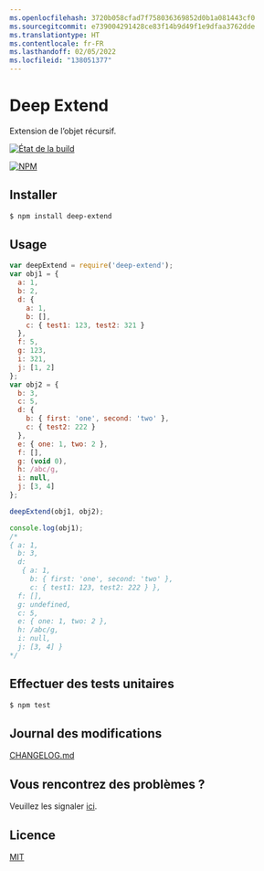 ```yaml
---
ms.openlocfilehash: 3720b058cfad7f758036369852d0b1a081443cf0
ms.sourcegitcommit: e739004291428ce83f14b9d49f1e9dfaa3762dde
ms.translationtype: HT
ms.contentlocale: fr-FR
ms.lasthandoff: 02/05/2022
ms.locfileid: "138051377"
---
```

<a name="deep-extend"></a>Deep Extend
===========

Extension de l’objet récursif.

[![État de la build](https://api.travis-ci.org/unclechu/node-deep-extend.svg?branch=master)](https://travis-ci.org/unclechu/node-deep-extend)

[![NPM](https://nodei.co/npm/deep-extend.png?downloads=true&downloadRank=true&stars=true)](https://nodei.co/npm/deep-extend/)

<a name="install"></a>Installer
-------

```bash
$ npm install deep-extend
```

<a name="usage"></a>Usage
-----

```javascript
var deepExtend = require('deep-extend');
var obj1 = {
  a: 1,
  b: 2,
  d: {
    a: 1,
    b: [],
    c: { test1: 123, test2: 321 }
  },
  f: 5,
  g: 123,
  i: 321,
  j: [1, 2]
};
var obj2 = {
  b: 3,
  c: 5,
  d: {
    b: { first: 'one', second: 'two' },
    c: { test2: 222 }
  },
  e: { one: 1, two: 2 },
  f: [],
  g: (void 0),
  h: /abc/g,
  i: null,
  j: [3, 4]
};

deepExtend(obj1, obj2);

console.log(obj1);
/*
{ a: 1,
  b: 3,
  d:
   { a: 1,
     b: { first: 'one', second: 'two' },
     c: { test1: 123, test2: 222 } },
  f: [],
  g: undefined,
  c: 5,
  e: { one: 1, two: 2 },
  h: /abc/g,
  i: null,
  j: [3, 4] }
*/
```

<a name="unit-testing"></a>Effectuer des tests unitaires
------------

```bash
$ npm test
```

<a name="changelog"></a>Journal des modifications
---------

[CHANGELOG.md](./CHANGELOG.md)

<a name="any-issues"></a>Vous rencontrez des problèmes ?
-----------

Veuillez les signaler [ici](https://github.com/unclechu/node-deep-extend/issues).

<a name="license"></a>Licence
-------

[MIT](./LICENSE)
